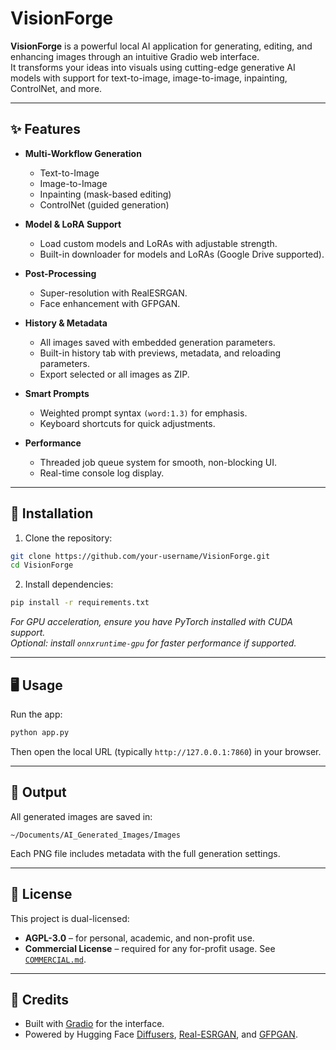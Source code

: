 # VisionForge

**VisionForge** is a powerful local AI application for generating, editing, and enhancing images through an intuitive Gradio web interface.  
It transforms your ideas into visuals using cutting-edge generative AI models with support for text-to-image, image-to-image, inpainting, ControlNet, and more.

---

## ✨ Features
- **Multi-Workflow Generation**  
  - Text-to-Image  
  - Image-to-Image  
  - Inpainting (mask-based editing)  
  - ControlNet (guided generation)  

- **Model & LoRA Support**  
  - Load custom models and LoRAs with adjustable strength.  
  - Built-in downloader for models and LoRAs (Google Drive supported).  

- **Post-Processing**  
  - Super-resolution with RealESRGAN.  
  - Face enhancement with GFPGAN.  

- **History & Metadata**  
  - All images saved with embedded generation parameters.  
  - Built-in history tab with previews, metadata, and reloading parameters.  
  - Export selected or all images as ZIP.  

- **Smart Prompts**  
  - Weighted prompt syntax `(word:1.3)` for emphasis.  
  - Keyboard shortcuts for quick adjustments.  

- **Performance**  
  - Threaded job queue system for smooth, non-blocking UI.  
  - Real-time console log display.  

---

## 🚀 Installation

1. Clone the repository:
```bash
git clone https://github.com/your-username/VisionForge.git
cd VisionForge
```

2. Install dependencies:
```bash
pip install -r requirements.txt
```

*For GPU acceleration, ensure you have PyTorch installed with CUDA support.*  
*Optional: install `onnxruntime-gpu` for faster performance if supported.*  

---

## 🖥️ Usage

Run the app:
```bash
python app.py
```

Then open the local URL (typically `http://127.0.0.1:7860`) in your browser.

---

## 📂 Output

All generated images are saved in:
```
~/Documents/AI_Generated_Images/Images
```
Each PNG file includes metadata with the full generation settings.

---

## 📜 License

This project is dual-licensed:  

- **AGPL-3.0** – for personal, academic, and non-profit use.  
- **Commercial License** – required for any for-profit usage. See [`COMMERCIAL.md`](COMMERCIAL.md).  

---

## 🙏 Credits
- Built with [Gradio](https://gradio.app/) for the interface.  
- Powered by Hugging Face [Diffusers](https://huggingface.co/docs/diffusers), [Real-ESRGAN](https://github.com/xinntao/Real-ESRGAN), and [GFPGAN](https://github.com/TencentARC/GFPGAN).  
